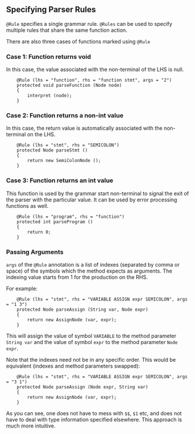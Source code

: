 

## Specifying Parser Rules ##

`@Rule` specifies a single grammar rule.  `@Rules` can be used to specify multiple rules that share the same function action.

There are also three cases of functions marked using `@Rule`

### Case 1: Function returns void ###

In this case, the value associated with the non-terminal of the LHS is null.

```
	@Rule (lhs = "function", rhs = "function stmt", args = "2")
	protected void parseFunction (Node node)
	{
		interpret (node);
	}
```

### Case 2: Function returns a non-int value ###

In this case, the return value is automatically associated with the non-terminal on the LHS.

```
	@Rule (lhs = "stmt", rhs = "SEMICOLON")
	protected Node parseStmt ()
	{
		return new SemiColonNode ();
	}
```

### Case 3: Function returns an int value ###

This function is used by the grammar start non-terminal to signal the exit of the parser with the particular value.  It can be used by error processing functions as well.

```
	@Rule (lhs = "program", rhs = "function")
	protected int parseProgram ()
	{
		return 0;
	}
```

### Passing Arguments ###

`args` of the `@Rule` annotation is a list of indexes (separated by comma or space) of the symbols which the method expects as arguments.  The indexing value starts from 1 for the production on the RHS.

For example:

```
	@Rule (lhs = "stmt", rhs = "VARIABLE ASSIGN expr SEMICOLON", args = "1 3")
	protected Node parseAssign (String var, Node expr)
	{
		return new AssignNode (var, expr);
	}
```

This will assign the value of symbol `VARIABLE` to the method parameter `String var` and the value of symbol `expr` to the method parameter `Node expr`.

Note that the indexes need not be in any specific order. This would be equivalent (indexes and method parameters swapped):

```
	@Rule (lhs = "stmt", rhs = "VARIABLE ASSIGN expr SEMICOLON", args = "3 1")
	protected Node parseAssign (Node expr, String var)
	{
		return new AssignNode (var, expr);
	}
```

As you can see, one does not have to mess with `$$`, `$1` etc, and does not have to deal with type information specified elsewhere.  This approach is much more intuitive.